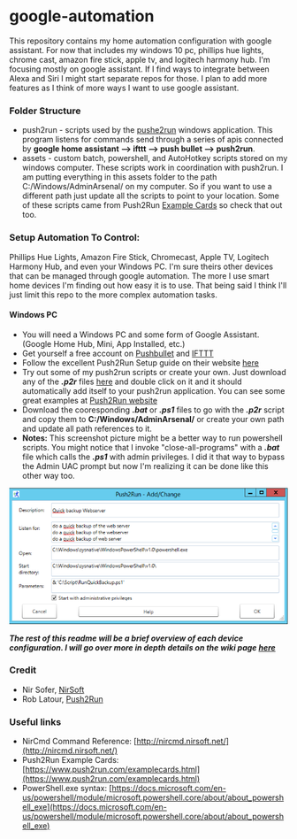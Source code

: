 # google-automation
This repository contains my home automation configuration with google assistant. For now that includes my windows 10 pc, phillips hue lights, chrome cast, amazon fire stick, apple tv, and logitech harmony hub. I'm focusing mostly on google assistant. If I find ways to integrate between Alexa and Siri I might start separate repos for those. I plan to add more features as I think of more ways I want to use google assistant.

### Folder Structure
* push2run - scripts used by the [pushe2run](https://www.push2run.com/) windows application. This program listens for commands send through a series of apis connected by __google home assistant --> ifttt --> push bullet --> push2run__.
* assets - custom batch, powershell, and AutoHotkey scripts stored on my windows computer. These scripts work in coordination with push2run. I am putting everything in this assets folder to the path C:/Windows/AdminArsenal/ on my computer. So if you want to use a different path just update all the scripts to point to your location. Some of these scripts came from Push2Run [Example Cards](https://www.push2run.com/examplecards.html) so check that out too.

### Setup Automation To Control:
Phillips Hue Lights, Amazon Fire Stick, Chromecast, Apple TV, Logitech Harmony Hub, and even your Windows PC. I'm sure theirs other devices that can be managed through google automation. The more I use smart home devices I'm finding out how easy it is to use. That being said I think I'll just limit this repo to the more complex automation tasks. 

#### Windows PC
* You will need a Windows PC and some form of Google Assistant. (Google Home Hub, Mini, App Installed, etc.)
* Get yourself a free account on [Pushbullet](https://www.pushbullet.com/) and [IFTTT](https://ifttt.com/)
* Follow the excellent Push2Run Setup guide on their website [here](https://www.push2run.com/setup.html)
* Try out some of my push2run scripts or create your own. Just download any of the ***.p2r*** files [here](push2run/) and double click on it and it should automatically add itself to your push2run application. You can see some great examples at [Push2Run website](https://www.push2run.com/examplecards.html)
* Download the cooresponding ***.bat*** or ***.ps1*** files to go with the ***.p2r*** script and copy them to __C:/Windows/AdminArsenal/__ or create your own path and update all path references to it.
* __Notes:__ This screenshot picture might be a better way to run powershell scripts. You might notice that I invoke "close-all-programs" with a ***.bat*** file which calls the ***.ps1*** with admin privileges. I did it that way to bypass the Admin UAC prompt but now I'm realizing it can be done like this other way too.

![Powershell-Example](img/powershell-example.png)

***The rest of this readme will be a brief overview of each device configuration. I will go over more in depth details on the wiki page [here](https://github.com/ccollins1544/google-automation/wiki)***

### Credit
* Nir Sofer, [NirSoft](http://www.nirsoft.net/utils/nircmd.html)
* Rob Latour, [Push2Run](https://www.push2run.com/)

### Useful links
* NirCmd Command Reference: [http://nircmd.nirsoft.net/](http://nircmd.nirsoft.net/)
* Push2Run Example Cards: [https://www.push2run.com/examplecards.html](https://www.push2run.com/examplecards.html)
* PowerShell.exe syntax: [https://docs.microsoft.com/en-us/powershell/module/microsoft.powershell.core/about/about_powershell_exe](https://docs.microsoft.com/en-us/powershell/module/microsoft.powershell.core/about/about_powershell_exe)
